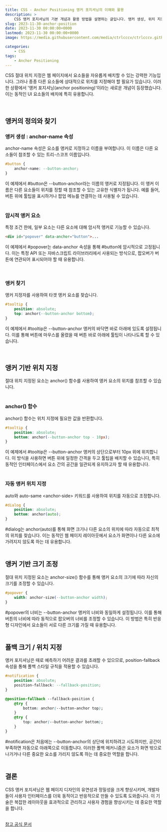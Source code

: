 ```yaml
---
title: CSS - Anchor Positioning 앵커 포지셔닝의 이해와 활용
description: >  
    CSS 앵커 포지셔닝의 기본 개념과 활용 방법을 설명하는 글입니다. 앵커 생성, 위치 지정, 크기 조정 및 폴백 스타일링에 대한 실용적인 예제와 자세한 설명을 포함합니다.
slug: 2023-11-30-anchor-position
date: 2023-11-30 00:00:00+0000
lastmod: 2023-11-30 00:00:00+0000
image: https://media.githubusercontent.com/media/ctrlcccv/ctrlcccv.github.io/master/assets/img/post/2023-11-30-anchor-position.webp

categories:
    - CSS
tags:
    - Anchor Positioning
---
```

CSS 절대 위치 지정은 웹 페이지에서 요소들을 자유롭게 배치할 수 있는 강력한 기능입니다. 그러나 종종 다른 요소들에 상대적으로 위치를 지정해야 할 필요가 있습니다. 이러한 상황에서 '앵커 포지셔닝(anchor positioning)'이라는 새로운 개념이 등장했습니다. 이는 동적인 UI 요소들의 배치에 특히 유용합니다.  



<ins class="adsbygoogle"
     style="display:block; text-align:center;"
     data-ad-layout="in-article"
     data-ad-format="fluid"
     data-ad-client="ca-pub-8535540836842352"
     data-ad-slot="2974559225"></ins>
<script>
     (adsbygoogle = window.adsbygoogle || []).push({});
</script>


<br>

## 앵커의 정의와 찾기

### 앵커 생성 : anchor-name 속성

anchor-name 속성은 요소를 앵커로 지정하고 이름을 부여합니다. 이 이름은 다른 요소들이 참조할 수 있는 트리-스코프 이름입니다.  
```css
#button {
    anchor-name: --button-anchor;
}
```
이 예제에서 #button은 --button-anchor라는 이름의 앵커로 지정됩니다. 이 앵커 이름은 다른 요소들이 위치를 정할 때 참조할 수 있는 고유한 식별자가 됩니다. 예를 들어, 버튼 위에 툴팁을 표시하거나 팝업 메뉴를 연결하는 데 사용될 수 있습니다.  
<br>

### 암시적 앵커 요소
특정 조건 한에, 일부 요소는 다른 요소에 대해 암시적 앵커로 기능할 수 있습니다.
```html
<div id="popover" data-anchor="button">...
```
이 예제에서 #popover는 data-anchor 속성을 통해 #button에 암시적으로 고정됩니다. 이는 특정 API 또는 자바스크립트 라이브러리에서 사용되는 방식으로, 팝오버가 버튼에 연관되어 표시되어야 할 때 유용합니다.  

<br>

### 앵커 찾기
앵커 지정자를 사용하여 타겟 앵커 요소를 찾습니다.
```css
#tooltip {
    position: absolute;
    top: anchor(--button-anchor bottom);
}
```
이 예제에서 #tooltip은 --button-anchor 앵커의 바닥면 바로 아래에 있도록 설정됩니다. 이를 통해 버튼에 마우스를 올렸을 때 버튼 바로 아래에 툴팁이 나타나도록 할 수 있습니다.  



<ins class="adsbygoogle"
     style="display:block; text-align:center;"
     data-ad-layout="in-article"
     data-ad-format="fluid"
     data-ad-client="ca-pub-8535540836842352"
     data-ad-slot="2974559225"></ins>
<script>
     (adsbygoogle = window.adsbygoogle || []).push({});
</script>


<br>

## 앵커 기반 위치 지정
절대 위치 지정된 요소는 anchor() 함수를 사용하여 앵커 요소의 위치를 참조할 수 있습니다.  
<br>

### anchor() 함수
anchor() 함수는 위치 지정에 필요한 값을 반환합니다.
```css
#tooltip {
    position: absolute;
    bottom: anchor(--button-anchor top - 10px);
}
```
이 예제에서 #tooltip은 --button-anchor 앵커의 상단으로부터 10px 위에 위치합니다. 이 방식을 사용하면 버튼 위에 일정한 간격을 두고 툴팁을 배치할 수 있습니다, 특히 동적인 인터페이스에서 요소 간의 공간을 일관되게 유지하고자 할 때 유용합니다.  
<br>

### 자동 앵커 위치 지정
auto와 auto-same &lt;anchor-side&gt; 키워드를 사용하여 위치를 자동으로 조정합니다.
```css
#dialog {
    position: absolute;
    bottom: anchor(auto);
}
```
#dialog는 anchor(auto)를 통해 화면 크기나 다른 요소의 위치에 따라 자동으로 최적의 위치를 찾습니다. 이는 동적인 웹 페이지 레이아웃에서 요소가 화면이나 다른 요소에 가려지지 않도록 하는 데 유용합니다.  
<br>

## 앵커 기반 크기 조정
절대 위치 지정된 요소는 anchor-size() 함수를 통해 앵커 요소의 크기에 따라 자신의 크기를 조정할 수 있습니다.
```css
#popover {
    width: anchor-size(--button-anchor width);
}
```
#popover의 너비는 --button-anchor 앵커의 너비와 동일하게 설정됩니다. 이를 통해 버튼의 너비에 따라 동적으로 팝오버의 너비를 조정할 수 있습니다. 이 방법은 특히 반응형 디자인에서 요소들이 서로 다른 크기를 가질 때 유용합니다.  
<br>

## 폴백 크기 / 위치 지정
앵커 포지셔닝은 때로 예측하기 어려운 결과를 초래할 수 있으므로, position-fallback 속성을 통해 폴백 스타일 규칙을 적용할 수 있습니다.  
```css
#notification {
    position: absolute;
    position-fallback: --fallback-position;
}

@position-fallback --fallback-position {
    @try {
        bottom: anchor(--button-anchor top);
    }
    @try {
        top: anchor(--button-anchor bottom);
    }
}
```
#notification은 처음에는 --button-anchor의 상단에 위치하려고 시도하지만, 공간이 부족하면 자동으로 아래쪽으로 이동합니다. 이러한 폴백 메커니즘은 요소가 화면 밖으로 나가거나 다른 중요한 요소를 가리지 않도록 하는 데 중요한 역할을 합니다.  
<br>

## 결론
CSS 앵커 포지셔닝은 웹 페이지 디자인의 유연성과 정밀성을 크게 향상시키며, 개발자들이 사용자 인터페이스를 더욱 동적이고 반응적으로 만들 수 있도록 도와줍니다. 이 기술은 복잡한 레이아웃을 효과적으로 관리하고 사용자 경험을 향상시키는 데 중요한 역할을 합니다.  
<br>
<div class="btn_wrap">
    <a href="https://www.w3.org/TR/css-anchor-position-1/">참고 공식 문서</a>
</div>

